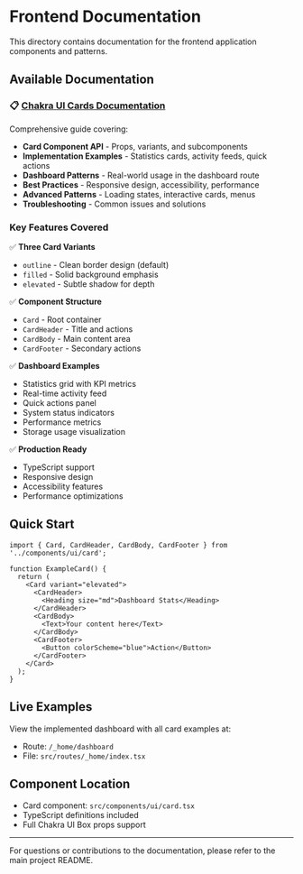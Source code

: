 # Frontend Documentation

This directory contains documentation for the frontend application components and patterns.

## Available Documentation

### 📋 [Chakra UI Cards Documentation](./CHAKRA_UI_CARDS.md)

Comprehensive guide covering:

- **Card Component API** - Props, variants, and subcomponents
- **Implementation Examples** - Statistics cards, activity feeds, quick actions
- **Dashboard Patterns** - Real-world usage in the dashboard route
- **Best Practices** - Responsive design, accessibility, performance
- **Advanced Patterns** - Loading states, interactive cards, menus
- **Troubleshooting** - Common issues and solutions

### Key Features Covered

✅ **Three Card Variants**

- `outline` - Clean border design (default)
- `filled` - Solid background emphasis
- `elevated` - Subtle shadow for depth

✅ **Component Structure**

- `Card` - Root container
- `CardHeader` - Title and actions
- `CardBody` - Main content area
- `CardFooter` - Secondary actions

✅ **Dashboard Examples**

- Statistics grid with KPI metrics
- Real-time activity feed
- Quick actions panel
- System status indicators
- Performance metrics
- Storage usage visualization

✅ **Production Ready**

- TypeScript support
- Responsive design
- Accessibility features
- Performance optimizations

## Quick Start

```tsx
import { Card, CardHeader, CardBody, CardFooter } from '../components/ui/card';

function ExampleCard() {
  return (
    <Card variant="elevated">
      <CardHeader>
        <Heading size="md">Dashboard Stats</Heading>
      </CardHeader>
      <CardBody>
        <Text>Your content here</Text>
      </CardBody>
      <CardFooter>
        <Button colorScheme="blue">Action</Button>
      </CardFooter>
    </Card>
  );
}
```

## Live Examples

View the implemented dashboard with all card examples at:

- Route: `/_home/dashboard`
- File: `src/routes/_home/index.tsx`

## Component Location

- Card component: `src/components/ui/card.tsx`
- TypeScript definitions included
- Full Chakra UI Box props support

---

For questions or contributions to the documentation, please refer to the main project README.
